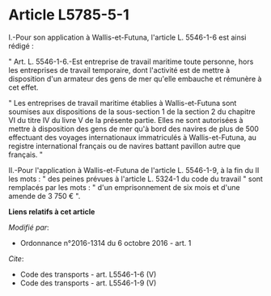 # Article L5785-5-1

I.-Pour son application à Wallis-et-Futuna, l'article L. 5546-1-6 est ainsi rédigé : 

" Art. L. 5546-1-6.-Est entreprise de travail maritime toute personne, hors les entreprises de travail temporaire, dont
l'activité est de mettre à disposition d'un armateur des gens de mer qu'elle embauche et rémunère à cet effet. 

" Les entreprises de travail maritime établies à Wallis-et-Futuna sont soumises aux dispositions de la sous-section 1 de la
section 2 du chapitre VI du titre IV du livre V de la présente partie. Elles ne sont autorisées à mettre à disposition des
gens de mer qu'à bord des navires de plus de 500 effectuant des voyages internationaux immatriculés à Wallis-et-Futuna, au
registre international français ou de navires battant pavillon autre que français. " 

II.-Pour l'application à Wallis-et-Futuna de l'article L. 5546-1-9, à la fin du II les mots : " des peines prévues à
l'article L. 5324-1 du code du travail " sont remplacés par les mots : " d'un emprisonnement de six mois et d'une amende de 3
750 € ".

**Liens relatifs à cet article**

_Modifié par_:

  - Ordonnance n°2016-1314 du 6 octobre 2016 - art. 1

_Cite_:

  - Code des transports - art. L5546-1-6 (V)
  - Code des transports - art. L5546-1-9 (V)
